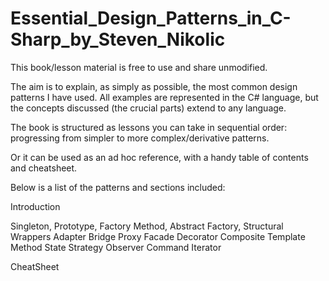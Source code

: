# Essential_Design_Patterns_in_C-Sharp_by_Steven_Nikolic

This book/lesson material is free to use and share unmodified.

The aim is to explain, as simply as possible, the most common design patterns I have used.
All examples are represented in the C# language, but the concepts discussed (the crucial parts) extend to any language.

The book is structured as lessons you can take in sequential order: progressing from simpler to more complex/derivative patterns.

Or it can be used as an ad hoc reference, with a handy table of contents and cheatsheet.

Below is a list of the patterns and sections included:

Introduction

Singleton, Prototype, Factory Method, Abstract Factory, Structural Wrappers
Adapter
Bridge
Proxy
Facade
Decorator
Composite
Template Method
State
Strategy
Observer
Command
Iterator

CheatSheet
